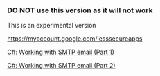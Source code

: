 ### DO NOT use this version as it will not work

This is an experimental version

https://myaccount.google.com/lesssecureapps

<p><a href="https://social.technet.microsoft.com/wiki/contents/articles/51529.c-working-with-smtp-email-part-1.aspx">C#: Working with SMTP email (Part 1)</a></p>
<p><a href="https://social.technet.microsoft.com/wiki/contents/articles/51936.c-working-with-smtp-email-part-2.aspx">C#: Working with SMTP email (Part 2)</a></p>


